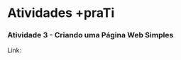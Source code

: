 <h1>Atividades +praTi</h1>

<h3>Atividade 3 - Criando uma Página Web Simples</h3>
Link: <atividade-mais-pra-ti.vercel.app>
